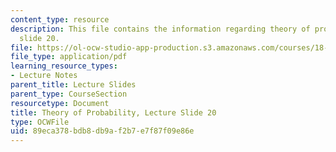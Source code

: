 ```yaml
---
content_type: resource
description: This file contains the information regarding theory of probability, lecture
  slide 20.
file: https://ol-ocw-studio-app-production.s3.amazonaws.com/courses/18-175-theory-of-probability-spring-2014/89eca378bdb8db9af2b7e7f87f09e86e_MIT18_175S14_Lecture20.pdf
file_type: application/pdf
learning_resource_types:
- Lecture Notes
parent_title: Lecture Slides
parent_type: CourseSection
resourcetype: Document
title: Theory of Probability, Lecture Slide 20
type: OCWFile
uid: 89eca378-bdb8-db9a-f2b7-e7f87f09e86e
---
```


